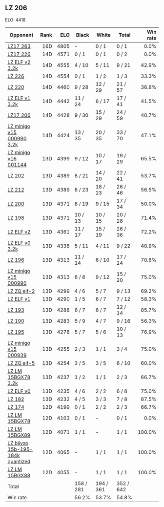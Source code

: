 ## LZ 206 ##

ELO: 4418

Opponent | Rank | ELO | Black | White | Total | Win rate
---------|-----:|----:|-------|-------|-------|-------:
[LZ17 263](LZ17%20263.md) | 16D | 4805 | - | 0 / 1 | 0 / 1 | 0.0%
[LZ17 226](LZ17%20226.md) | 14D | 4571 | 0 / 1 | 0 / 1 | 0 / 2 | 0.0%
[LZ ELF v2 3.2k](LZ%20ELF%20v2%203.2k.md) | 14D | 4555 | 4 / 10 | 5 / 11 | 9 / 21 | 42.9%
[LZ 226](LZ%20226.md) | 14D | 4554 | 0 / 1 | 1 / 2 | 1 / 3 | 33.3%
[LZ 220](LZ%20220.md) | 14D | 4460 | 9 / 28 | 12 / 29 | 21 / 57 | 36.8%
[LZ ELF v1 3.2k](LZ%20ELF%20v1%203.2k.md) | 14D | 4442 | 11 / 24 | 6 / 17 | 17 / 41 | 41.5%
[LZ17 206](LZ17%20206.md) | 14D | 4428 | 9 / 30 | 15 / 29 | 24 / 59 | 40.7%
[LZ minigo v15 000990 3.2k](LZ%20minigo%20v15%20000990%203.2k.md) | 14D | 4424 | 13 / 35 | 20 / 35 | 33 / 70 | 47.1%
[LZ minigo v16 001144](LZ%20minigo%20v16%20001144.md) | 13D | 4399 | 9 / 12 | 10 / 17 | 19 / 29 | 65.5%
[LZ 202](LZ%20202.md) | 13D | 4389 | 8 / 21 | 14 / 20 | 22 / 41 | 53.7%
[LZ 212](LZ%20212.md) | 13D | 4389 | 8 / 23 | 18 / 23 | 26 / 46 | 56.5%
[LZ 200](LZ%20200.md) | 13D | 4371 | 8 / 19 | 9 / 15 | 17 / 34 | 50.0%
[LZ 198](LZ%20198.md) | 13D | 4371 | 10 / 13 | 10 / 15 | 20 / 28 | 71.4%
[LZ ELF v2](LZ%20ELF%20v2.md) | 13D | 4361 | 11 / 17 | 15 / 19 | 26 / 36 | 72.2%
[LZ ELF v0 3.2k](LZ%20ELF%20v0%203.2k.md) | 13D | 4338 | 5 / 11 | 4 / 11 | 9 / 22 | 40.9%
[LZ 196](LZ%20196.md) | 13D | 4313 | 11 / 14 | 6 / 10 | 17 / 24 | 70.8%
[LZ minigo v15 000990](LZ%20minigo%20v15%20000990.md) | 13D | 4313 | 6 / 8 | 9 / 12 | 15 / 20 | 75.0%
[LZ ZQ elf-2](LZ%20ZQ%20elf-2.md) | 13D | 4299 | 4 / 6 | 5 / 7 | 9 / 13 | 69.2%
[LZ ELF v1](LZ%20ELF%20v1.md) | 13D | 4290 | 1 / 5 | 6 / 7 | 7 / 12 | 58.3%
[LZ 193](LZ%20193.md) | 13D | 4288 | 6 / 7 | 6 / 7 | 12 / 14 | 85.7%
[LZ 190](LZ%20190.md) | 13D | 4283 | 5 / 9 | 4 / 7 | 9 / 16 | 56.3%
[LZ 195](LZ%20195.md) | 13D | 4278 | 5 / 7 | 5 / 6 | 10 / 13 | 76.9%
[LZ minigo v15 000939](LZ%20minigo%20v15%20000939.md) | 13D | 4255 | 2 / 3 | 1 / 1 | 3 / 4 | 75.0%
[LZ ZQ elf-5](LZ%20ZQ%20elf-5.md) | 13D | 4254 | 3 / 5 | 3 / 5 | 6 / 10 | 60.0%
[LZ LM 15BGX78 3.2k](LZ%20LM%2015BGX78%203.2k.md) | 13D | 4237 | 1 / 2 | 1 / 1 | 2 / 3 | 66.7%
[LZ ELF v0](LZ%20ELF%20v0.md) | 13D | 4235 | 4 / 6 | 2 / 2 | 6 / 8 | 75.0%
[LZ 182](LZ%20182.md) | 13D | 4232 | 4 / 5 | 3 / 3 | 7 / 8 | 87.5%
[LZ 174](LZ%20174.md) | 12D | 4199 | 0 / 1 | 2 / 2 | 2 / 3 | 66.7%
[LZ LM 15BGX78](LZ%20LM%2015BGX78.md) | 12D | 4103 | 0 / 1 | - | 0 / 1 | 0.0%
[LZ LM 15BGX89](LZ%20LM%2015BGX89.md) | 12D | 4071 | 1 / 1 | - | 1 / 1 | 100.0%
[LZ bjiyxo 15b-195-184k quantized](LZ%20bjiyxo%2015b-195-184k%20quantized.md) | 12D | 4065 | - | 1 / 1 | 1 / 1 | 100.0%
[LZ LM 15BGX88](LZ%20LM%2015BGX88.md) | 12D | 4055 | - | 1 / 1 | 1 / 1 | 100.0%
Total | | | 158 / 281 | 194 / 361 | 352 / 642 | 
Win rate| | | 56.2% | 53.7% | 54.8% | 
